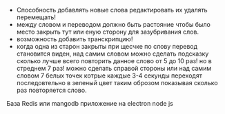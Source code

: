 - Способность добавлять новые слова редактировать их
удалять перемещать!
- между словом и переводом должно быть растояние чтобы было место закрыть тут или еную сторону для зазубривания слов.
- возможность добавить транскрипцию!
- когда одна из старон закрыты при щесчке по слову перевод становится 
виден, над самим словом можно сделать подсказку сколько лучше всего
повторить данное слово от 5 до 10 раз! но в стреднем 7 раз!
можно сделать справой стороны или над самим словом 7 белых точек котрые каждые 3-4 секунды переходят последовтельно в зеленый цвет
таким оброзом показывая сколько раз повторяется слово.

База Redis или mangodb приложение на electron node js
